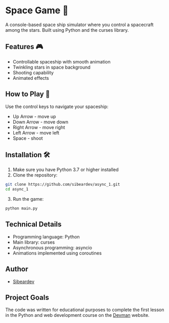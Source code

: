# Space Game 🚀

A console-based space ship simulator where you control a spacecraft among the stars. Built using Python and the curses library.

## Features 🎮

- Controllable spaceship with smooth animation
- Twinkling stars in space background
- Shooting capability
- Animated effects

## How to Play 🎯

Use the control keys to navigate your spaceship:

- Up Arrow - move up
- Down Arrow - move down
- Right Arrow - move right
- Left Arrow - move left
- Space - shoot

## Installation 🛠

1. Make sure you have Python 3.7 or higher installed
2. Clone the repository:

```bash
git clone https://github.com/sibeardev/async_1.git
cd async_1
```

3. Run the game:

```bash
python main.py
```

## Technical Details

- Programming language: Python
- Main library: curses
- Asynchronous programming: asyncio
- Animations implemented using coroutines

## Author

- [Sibeardev](https://github.com/sibeardev)

## Project Goals

The code was written for educational purposes to complete the first lesson in the Python and web development course on the [Devman](https://dvmn.org) website.

